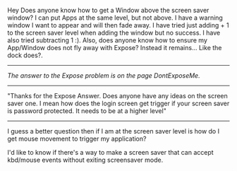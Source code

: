Hey Does anyone know how to get a Window above the screen saver window? I can put Apps at the same level, but not above. I have a warning window I want to appear and will then fade away. I have tried just adding + 1 to the screen saver level when adding the window but no success. I have also tried subtracting 1 :). Also, does anyone know how to ensure my App/Window does not fly away with Expose? Instead it remains... Like the dock does?.

----
*The answer to the Expose problem is on the page DontExposeMe.*

----
"Thanks for the Expose Answer. Does anyone have any ideas on the screen saver one. I mean how does the login screen get trigger if your screen saver is password protected. It needs to be at a higher level"

----

I guess a better question then if I am at the screen saver level is how do I get mouse movement to trigger my application?

I'd like to know if there's a way to make a screen saver that can accept kbd/mouse events without exiting screensaver mode.
